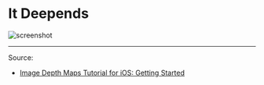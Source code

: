 # It Deepends

![screenshot](https://koenig-media.raywenderlich.com/uploads/2017/08/Blur-Animated-187x320-1.gif)

---

Source:

- [Image Depth Maps Tutorial for iOS: Getting Started](https://www.raywenderlich.com/168312/image-depth-maps-tutorial-ios-getting-started)
